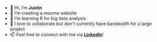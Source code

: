 - 👋 Hi, I’m **Justin**
- 👀 I’m creating a resume website
- 🌱 I’m learning R for big data analysis
- 💞️ I love to collaborate but don't currently have bandwidth for a large project
- 📫 Feel free to connect with me via **[LinkedIn](https://www.linkedin.com/in/justin-nedzesky/)**!

<!---
nedzeskyj/nedzeskyj is a ✨ special ✨ repository because its `README.md` (this file) appears on your GitHub profile.
You can click the Preview link to take a look at your changes.
--->
